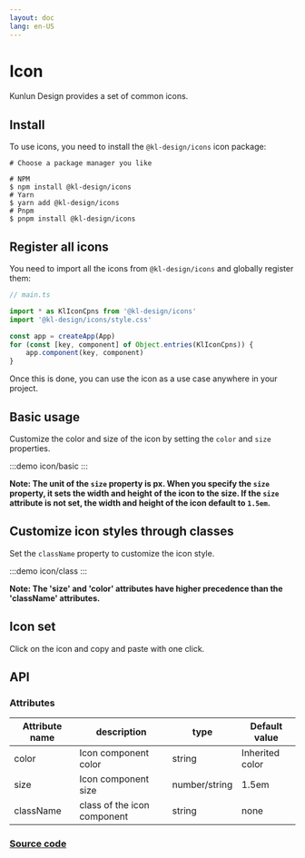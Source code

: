```yaml
---
layout: doc
lang: en-US
---
```


<script setup>
import icon from "../../../examples/icon/index.vue"
</script>

# Icon

Kunlun Design provides a set of common icons.

## Install

To use icons, you need to install the `@kl-design/icons` icon package:

```shell
# Choose a package manager you like

# NPM
$ npm install @kl-design/icons
# Yarn
$ yarn add @kl-design/icons
# Pnpm
$ pnpm install @kl-design/icons
```

## Register all icons

You need to import all the icons from `@kl-design/icons` and globally register them:

```typescript
// main.ts

import * as KlIconCpns from '@kl-design/icons'
import '@kl-design/icons/style.css'

const app = createApp(App)
for (const [key, component] of Object.entries(KlIconCpns)) {
    app.component(key, component)
}
```

Once this is done, you can use the icon as a use case anywhere in your project.

## Basic usage

Customize the color and size of the icon by setting the `color` and `size` properties.

:::demo
icon/basic
:::

**Note: The unit of the `size` property is px. When you specify the `size` property, it sets the width and height of the icon to the size. If the `size` attribute is not set, the width and height of the icon default to `1.5em`.**

## Customize icon styles through classes

Set the `className` property to customize the icon style.

:::demo
icon/class
:::

**Note: The 'size' and 'color' attributes have higher precedence than the 'className' attributes.**

## Icon set

Click on the icon and copy and paste with one click.

<icon type="KlLogo"></icon>
<icon type="KlArrow"></icon>
<icon type="KlDocument"></icon>
<icon type="KlSystem"></icon>
<icon type="KlMedia"></icon>
<icon type="KlSport"></icon>
<icon type="KlFood"></icon>
<icon type="KlWeather"></icon>
<icon type="KlTraffic"></icon>
<icon type="KlOther"></icon>

## API

### Attributes

| Attribute name | description                 | type          | Default value   |
| -------------- | --------------------------- | ------------- | --------------- |
| color          | Icon component color        | string        | Inherited color |
| size           | Icon component size         | number/string | 1.5em           |
| className      | class of the icon component | string        | none            |

### [Source code](https://github.com/liliangCS/kunlun-design-icons)
